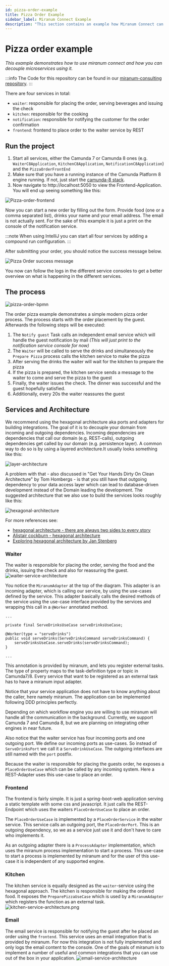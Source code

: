 ```yaml
---
id: pizza-order-example
title: Pizza Order Example
sidebar_label: Miranum Connect Example 
description: "This section contains an example how Miranum Connect can be used to order a pizza."
---
```


# Pizza order example

*This example demonstrates how to use miranum connect and how you can decouple microservices using it.*

:::info
The Code for this repository can be found in our [miranum-consulting repository](https://github.com/FlowSquad/miranum-consulting/tree/main/pizza-order-showcase).
:::

There are four services in total:

* `waiter`: responsible for placing the order, serving beverages and issuing the check
* `kitchen`: responsible for the cooking
* `notification`: responsible for notifying the customer for the order confirmation
* `frontend`: frontend to place order to the waiter service by REST

## Run the project

1. Start all services, either the Camunda 7 or Camunda 8 ones (e.g. `WaiterC8Application`, `KitchenC8Application`, `NotificationC8Application`) and the `PizzaOrderFrontEnd`
2. Make sure that you have a running instance of the Camunda Platform 8 engine running. If not, just start the [camunda-8 stack](https://github.com/FlowSquad/miranum-consulting/blob/main/pizza-order-showcase/stack/camunda-8/docker-compose.yml).
3. Now navigate to http://localhost:5050 to view the Frontend-Application. You will end up seeing something like this:

![Pizza-order-frontend](./static/img/pizza-order-frontend.png)

Now you can start a new order by filling out the form. Provide food (one or a comma separated list), drinks
your name and your email address. The email is not actually sent. For the sake of this example it is just a print on the 
console of the notification service.

:::note
When using IntelliJ you can start all four services by adding a compound run configuration.
:::

After submitting your order, you should notice the success message below.

![Pizza Order success message](./static/img/pizza-order-success-msg.png)

You now can follow the logs in the different service consoles to get a better overview on what is happening in the different services.

## The process

![pizza-order-bpmn](./static/img/pizza-order-bpmn.png)

The order pizza example demonstrates a simple modern pizza order process.
The process starts with the order placement by the guest.
Afterwards the following steps will be executed:

1. The `Notify guest` Task calls an independent email service which will handle the guest notification by mail
   *(This will just print to the notification service console for now)*
2. The `Waiter` will be called to serve the drinks and simultaneously the `Prepare Pizza` process calls the kitchen service to make the pizza
3. After serving the drinks the waiter will wait for the kitchen to prepare the pizza
4. If the pizza is prepared, the kitchen service sends a message to the waiter to come and serve the pizza to the guest
5. Finally, the waiter issues the check. The dinner was successful and the guest hopefully satisfied.
6. Additionally, every 20s the waiter reassures the guest

## Services and Architecture

We recommend using the hexagonal architecture aka ports and adapters for building integrations.
The goal of it is to decouple your domain from incoming and outgoing dependencies. Incoming dependencies are dependencies that
call our domain (e.g. REST-calls), outgoing dependencies get called by our domain (e.g. persistence layer).
A common way to do so is by using a layered architecture.It usually looks something like this:

![layer-architecture](./static/img/layer-architecture.png)

A problem with that - also discussed in "Get Your Hands Dirty On Clean Architecture" by Tom Hombergs - is that you still have
that outgoing dependency to your data access layer which can lead to database-driven development instead of the Domain
leading the development.
The suggested architecture that we also use to build the services looks roughly like this:

![hexagonal-architecture](./static/img/hexagonal-architecture.png)

For more references see:
* [hexagonal architecture - there are always two sides to every story](https://medium.com/ssense-tech/hexagonal-architecture-there-are-always-two-sides-to-every-story-bc0780ed7d9c)
* [Alistair cockburn - hexagonal architecture](https://alistair.cockburn.us/hexagonal-architecture/)
* [Exploring hexagonal architecture by Jan Stenberg](https://www.infoq.com/news/2014/10/exploring-hexagonal-architecture/)

### Waiter
The waiter is responsible for placing the order, serving the food and the drinks, issuing the check and also for reassuring the guest.
![waiter-service-architecture](./static/img/pizza-order-waiter-service-architecture.png)
<br/>

You notice the `MiranumAdapter` at the top of the diagram. This adapter is an incoming adapter, which is calling our service,
by using the use-cases defined by the service. This adapter basically calls the desired methods of the service using the
use-case interface provided by the services and wrapping this call in a `@Worker` annotated method.

```
...

private final ServeDrinksUseCase serveDrinksUseCase;

@Worker(type = "serveDrinks")
public void serveDrinks(ServeDrinksCommand serveDrinksCommand) {
    serveDrinksUseCase.serveDrinks(serveDrinksCommand);
}
        
...
```

This annotation is provided by miranum, and lets you register external tasks. The type of property maps to the task-definition 
type or topic in Camunda7/8. Every service that want to be registered as an external task has to have a miranum input adapter.


Notice that your service application does not have to know anything about the caller, here namely miranum.
The application can be implemented following DDD principles perfectly.


Depending on which workflow engine you are willing to use miranum will handle all the communication in the background.
Currently, we support Camunda 7 and Camunda 8, but we are planning on integrating other engines in near future.


Also notice that the waiter service has four incoming ports and one outgoing port. We define our incoming ports as use-cases.
So instead of `ServeDrinksPort` we call it a `ServeDrinkUseCase`. The outgoing interfaces are still named with the `port` postfix.


Because the waiter is responsible for placing the guests order, he exposes a `PlaceOrderUseCase` which can be called
by any incoming system. Here a REST-Adapter uses this use-case to place an order.

### Frontend
The frontend is fairly simple. It is just a spring-boot-web application serving a static template with some css and javascript.
It just calls the REST-Endpoint which uses the waiters `PlaceOrderUseCase` to place an order.

The `PlaceOrderUseCase` is implemented by a `PlaceOrderService` in the waiter service. This service calls an outgoing port,
the `PlaceOrderPort`. This is an outgoing dependency, so we as a service just use it and don't have to care who implements it.

As an outgoing adapter there is a `ProcessAdapter` implementation, which uses the miranum process implementation to start a process.
This use-case to start a process is implemented by miranum and for the user of this use-case it is independent of any supported engine.

### Kitchen
The kitchen service is equally designed as the `waiter`-service using the hexagonal approach.
The kitchen is responsible for making the ordered food. It exposes the `PreparePizzaUseCase` which is used by a `MiranumAdapter`
which registers the function as an external task.
![kitchen-service-architecture.png](./static/img/kitchen-service-architecture.png)

### Email
The email service is responsible for notifying the guest after he placed an order using the `frontend`.
This service uses an email integration that is provided by miranum. For now this integration is not fully implemented and
only logs the email content to the console.
One of the goals of miranum is to implement a number of useful and common integrations that you can use out of the box
in your application.
![email-service-architecture](./static/img/email-service-architecture.png)
